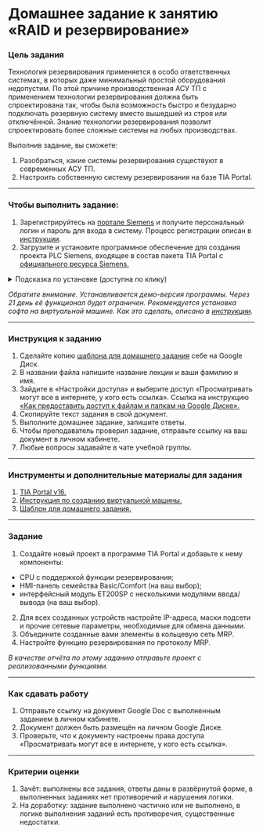 # Домашнее задание к занятию «RAID и резервирование»

### Цель задания

Технология резервирования применяется в особо ответственных системах, в которых даже минимальный простой оборудования недопустим. По этой причине производственная АСУ ТП с применением технологии резервирования должна быть спроектирована так, чтобы была возможность быстро и безударно подключать резервную систему вместо вышедшей из строя или отключённой.
Знание технологии резервирования позволит спроектировать более сложные системы на любых производствах.

Выполнив задание, вы сможете: 

1. Разобраться, какие системы резервирования существуют в современных АСУ ТП.
2. Настроить собственную систему резервирования на базе TIA Portal.

-----

### Чтобы выполнить задание:

1. Зарегистрируйтесь на [портале Siemens](https://mall.industry.siemens.com/goos/WelcomePage.aspx?regionUrl=/ru&language=ru) и получите персональный логин и пароль для входа в систему. Процесс регистрации описан в [инструкции](https://docs.google.com/presentation/d/1RPHvCE2OxBbHRMWSAV2E-HxscZvR2nRIZVHCy8hvjJE/edit?usp=sharing).
2. Загрузите и установите программное обеспечение для создания проекта PLC Siemens, входящее в состав пакета TIA Portal с [официального ресурса Siemens.](https://support.industry.siemens.com/cs/document/109772803/simatic-step-7-incl-safety-and-wincc-v16-trial-download?dti=0&lc=en-KW)

<details>
  <summary> Подсказка по установке (доступна по клику) </summary>

1. Скачайте все файлы по [ссылке](https://support.industry.siemens.com/cs/document/109772803/simatic-step-7-incl-safety-and-wincc-v16-trial-download?dti=0&lc=en-KW) в две отдельные папки:
  - STEP 7 Professional V16 SP2 (DVD 1, DVD 2, SHA-256 checksum)
  ![image](https://github.com/netology-code/phd-homeworks/blob/main/6.10/Step7v16_1.png)
  - SIMATIC STEP 7 PLCSIM V16 SP2 for STEP 7 Basic and STEP 7 Professional (включая SHA-256 checksum)
    ![image](https://github.com/netology-code/phd-homeworks/blob/main/6.10/Step7v16_2.png)
2. Запустите установочный файл TIA_Portal_Step7_Prof_Safety_WINCC_Adv_Unified_V16.exe, пройдите стандартную процедуру установки.
3. Запустите установочный файл SIMATIC_S7PLCSIM_V16.exe, пройдите стандартную процедуру установки.

  -----
  
</details>
  
*Обратите внимание. Устанавливается демо-версия программы. Через 21 день её функционал будет ограничен. Рекомендуется установка софта на виртуальной машине. Как это сделать, описано в [инструкции](https://docs.google.com/presentation/d/1psnSlotXT7cr8ECnaZaTCDLnIyYOGUzCArLeydeRztY/edit?usp=sharing).*

------

### Инструкция к заданию

1. Сделайте копию [шаблона для домашнего задания](https://docs.google.com/document/d/1X2weGsupGCGdfA4s8UwRWSkwX5YV9FFcSY3DhIhu3QY/edit?usp=sharing) себе на Google Диск.
2. В названии файла напишите название лекции и ваши фамилию и имя.
3. Зайдите в «Настройки доступа» и выберите доступ «Просматривать могут все в интернете, у кого есть ссылка». Ссылка на инструкцию [«Как предоставить доступ к файлам и папкам на Google Диске».](https://support.google.com/docs/answer/2494822?hl=ru&co=GENIE.Platform%3DDesktop)
4. Скопируйте текст задания в свой документ.
5. Выполните домашнее задание, запишите ответы.
6. Чтобы преподаватель проверил задание, отправьте ссылку на ваш документ в личном кабинете.
7. Любые вопросы задавайте в чате учебной группы.

------

### Инструменты и дополнительные материалы для задания

1. [TIA Portal v16.](https://support.industry.siemens.com/cs/document/109772803/simatic-step-7-incl-safety-and-wincc-v16-trial-download?dti=0&lc=en-KW)
2. [Инструкция по созданию виртуальной машины.](https://docs.google.com/presentation/d/1psnSlotXT7cr8ECnaZaTCDLnIyYOGUzCArLeydeRztY/edit?usp=sharing)
3. [Шаблон для домашнего задания.](https://docs.google.com/document/d/1X2weGsupGCGdfA4s8UwRWSkwX5YV9FFcSY3DhIhu3QY/edit?usp=sharing)

------

### Задание

1. Создайте новый проект в программе TIA Portal и добавьте к нему компоненты:
- CPU с поддержкой функции резервирования;
- HMI-панель семейства Basic/Comfort (на ваш выбор);
- интерфейсный модуль ET200SP с несколькими модулями ввода/вывода (на ваш выбор).
2. Для всех созданных устройств настройте IP-адреса, маски подсети и прочие сетевые параметры, необходимые для обмена данными.
3. Объедините созданные вами элементы в кольцевую сеть MRP.
4. Настройте функцию резервирования по протоколу MRP. 

*В качестве отчёта по этому заданию отправьте проект с реализованными функциями.*

------

### Как сдавать работу

1. Отправьте ссылку на документ Google Doc с выполненным заданием в личном кабинете.
2. Документ должен быть размещён на личном Google Диске.
3. Проверьте, что к документу настроены права доступа «Просматривать могут все в интернете, у кого есть ссылка».

------

### Критерии оценки

1. Зачёт: выполнены все задания, ответы даны в развёрнутой форме, в выполненных заданиях нет противоречий и нарушения логики.
2. На доработку: задание выполнено частично или не выполнено, в логике выполнения заданий есть противоречия, существенные недостатки.

